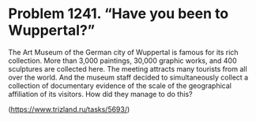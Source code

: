 # Problem 1241. “Have you been to Wuppertal?”

The Art Museum of the German city of Wuppertal is famous for its rich collection. More than 3,000 paintings, 30,000 graphic works, and 400 sculptures are collected here. The meeting attracts many tourists from all over the world. And the museum staff decided to simultaneously collect a collection of documentary evidence of the scale of the geographical affiliation of its visitors. How did they manage to do this?

(https://www.trizland.ru/tasks/5693/)